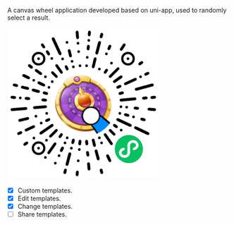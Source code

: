 A canvas wheel application developed based on uni-app, used to randomly select a result.

![mpcode](./mpcode.jpeg)

- [x] Custom templates.
- [x] Edit templates.
- [x] Change templates.
- [ ] Share templates.
